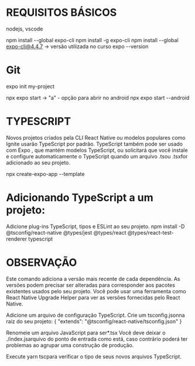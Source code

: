 # REQUISITOS BÁSICOS
nodejs, vscode

npm install --global expo-cli
npm install -g expo-cli
npm install --global expo-cli@4.4.7 -> versão utilizada no curso
expo --version

# Git

expo init my-project

npx expo start -> "a" - opção para abrir no android
npx expo start --android

# TYPESCRIPT
Novos projetos criados pela CLI React Native ou modelos populares como Ignite usarão TypeScript por padrão.
TypeScript também pode ser usado com Expo , que mantém modelos TypeScript, ou solicitará que você instale e configure automaticamente o TypeScript quando um arquivo .tsou .tsxfor adicionado ao seu projeto.

npx create-expo-app --template

# Adicionando TypeScript a um projeto:
Adicione plug-ins TypeScript, tipos e ESLint ao seu projeto.
npm install -D @tsconfig/react-native @types/jest @types/react @types/react-test-renderer typescript

# OBSERVAÇÃO
Este comando adiciona a versão mais recente de cada dependência. As versões podem precisar ser alteradas para corresponder aos pacotes existentes usados ​​pelo seu projeto. Você pode usar uma ferramenta como React Native Upgrade Helper para ver as versões fornecidas pelo React Native.

Adicione um arquivo de configuração TypeScript. Crie um tsconfig.jsonna raiz do seu projeto:
{
  "extends": "@tsconfig/react-native/tsconfig.json"
}

Renomeie um arquivo JavaScript para ser*.tsx
Você deve deixar o ./index.jsarquivo do ponto de entrada como está, caso contrário poderá ter problemas ao agrupar uma construção de produção.

Execute yarn tscpara verificar o tipo de seus novos arquivos TypeScript.